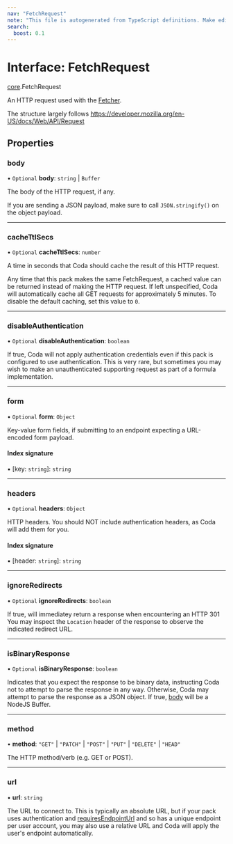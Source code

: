 ```yaml
---
nav: "FetchRequest"
note: "This file is autogenerated from TypeScript definitions. Make edits to the comments in the TypeScript file and then run `make docs` to regenerate this file."
search:
  boost: 0.1
---
```

# Interface: FetchRequest

[core](../modules/core.md).FetchRequest

An HTTP request used with the [Fetcher](core.Fetcher.md).

The structure largely follows https://developer.mozilla.org/en-US/docs/Web/API/Request

## Properties

### body

• `Optional` **body**: `string` \| `Buffer`

The body of the HTTP request, if any.

If you are sending a JSON payload, make sure to call `JSON.stringify()` on the object payload.

___

### cacheTtlSecs

• `Optional` **cacheTtlSecs**: `number`

A time in seconds that Coda should cache the result of this HTTP request.

Any time that this pack makes the same FetchRequest, a cached value can be returned
instead of making the HTTP request. If left unspecified, Coda will automatically
cache all GET requests for approximately 5 minutes. To disable the default caching,
set this value to `0`.

___

### disableAuthentication

• `Optional` **disableAuthentication**: `boolean`

If true, Coda will not apply authentication credentials even if this pack is
configured to use authentication. This is very rare, but sometimes you may
wish to make an unauthenticated supporting request as part of a formula implementation.

___

### form

• `Optional` **form**: `Object`

Key-value form fields, if submitting to an endpoint expecting a URL-encoded form payload.

#### Index signature

▪ [key: `string`]: `string`

___

### headers

• `Optional` **headers**: `Object`

HTTP headers. You should NOT include authentication headers, as Coda will add them for you.

#### Index signature

▪ [header: `string`]: `string`

___

### ignoreRedirects

• `Optional` **ignoreRedirects**: `boolean`

If true, will immediatey return a response when encountering an HTTP 301
You may inspect the `Location` header of the response to observe the indicated redirect URL.

___

### isBinaryResponse

• `Optional` **isBinaryResponse**: `boolean`

Indicates that you expect the response to be binary data, instructing Coda
not to attempt to parse the response in any way. Otherwise, Coda may attempt
to parse the response as a JSON object. If true, [body](core.FetchResponse.md#body)
will be a NodeJS Buffer.

___

### method

• **method**: ``"GET"`` \| ``"PATCH"`` \| ``"POST"`` \| ``"PUT"`` \| ``"DELETE"`` \| ``"HEAD"``

The HTTP method/verb (e.g. GET or POST).

___

### url

• **url**: `string`

The URL to connect to. This is typically an absolute URL, but if your
pack uses authentication and [requiresEndpointUrl](core.BaseAuthentication.md#requiresendpointurl) and so has a unique
endpoint per user account, you may also use a relative URL and Coda will
apply the user's endpoint automatically.
